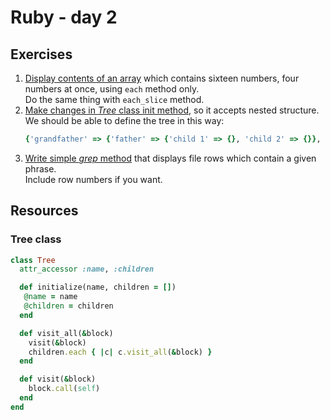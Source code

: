 # Ruby - day 2

## Exercises
1. [Display contents of an array](./array_each.rb) which contains sixteen numbers,
   four numbers at once, using ```each``` method only.\
   Do the same thing with ```each_slice``` method.
2. [Make changes in *Tree* class init method](./tree.rb), so it accepts nested structure.\
   We should be able to define the tree in this way:
   ```ruby
   {'grandfather' => {'father' => {'child 1' => {}, 'child 2' => {}}, 'uncle' => {'child 3' => {}, 'child 4' => {}}}}
   ```
3. [Write simple *grep* method](./grep.rb) that displays file rows which contain a given phrase.\
   Include row numbers if you want.

## Resources

### Tree class

```ruby
class Tree
  attr_accessor :name, :children

  def initialize(name, children = [])
   @name = name
   @children = children
  end

  def visit_all(&block)
    visit(&block)
    children.each { |c| c.visit_all(&block) }
  end

  def visit(&block)
    block.call(self)
  end
end
```